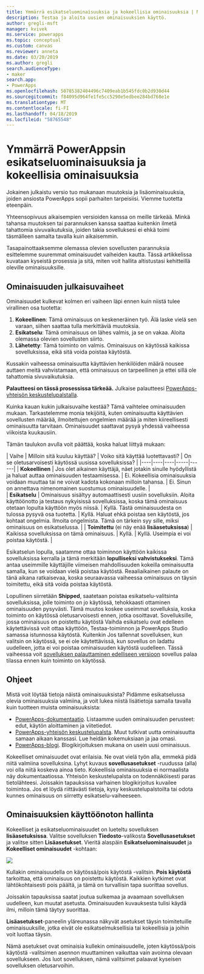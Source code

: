 ```yaml
---
title: Ymmärrä esikatseluominaisuuksia ja kokeellisia ominaisuuksia | Microsoft Docs
description: Testaa ja aloita uusien ominaisuuksien käyttö.
author: gregli-msft
manager: kvivek
ms.service: powerapps
ms.topic: conceptual
ms.custom: canvas
ms.reviewer: anneta
ms.date: 03/20/2019
ms.author: gregli
search.audienceType:
- maker
search.app:
- PowerApps
ms.openlocfilehash: 50785382404496c7409eab1b545fdc0b2d930d44
ms.sourcegitcommit: f84095d964fe1fe5cc5290e5edbee284bd768e1e
ms.translationtype: MT
ms.contentlocale: fi-FI
ms.lasthandoff: 04/18/2019
ms.locfileid: "58765548"
---
```

# <a name="understand-experimental-and-preview-features-in-powerapps"></a>Ymmärrä PowerAppsin esikatseluominaisuuksia ja kokeellisia ominaisuuksia

Jokainen julkaistu versio tuo mukanaan muutoksia ja lisäominaisuuksia, joiden ansiosta PowerApps sopii parhaiten tarpeisiisi. Viemme tuotetta eteenpäin.  

Yhteensopivuus aikaisempien versioiden kanssa on meille tärkeää. Minkä tahansa muutoksen tai parannuksen kanssa saattaa kuitenkin ilmetä tahattomia sivuvaikutuksia, joiden takia sovelluksesi ei ehkä toimi täsmälleen samalta tavalla kuin aikaisemmin.

Tasapainottaaksemme olemassa olevien sovellusten parannuksia esittelemme suuremmat ominaisuudet vaiheiden kautta. Tässä artikkelissa kuvataan kyseistä prosessia ja sitä, miten voit hallita altistustasi kehitteillä oleville ominaisuuksille.

## <a name="feature-roll-out-stages"></a>Ominaisuuden julkaisuvaiheet

Ominaisuudet kulkevat kolmen eri vaiheen läpi ennen kuin niistä tulee virallinen osa tuotetta:

1. **Kokeellinen**:  Tämä ominaisuus on keskeneräinen työ. Älä laske vielä sen varaan, siihen saattaa tulla merkittäviä muutoksia.
1. **Esikatselu**:  Tämä ominaisuus on lähes valmis, ja se on vakaa. Aloita olemassa olevien sovellusten siirto.
1. **Lähetetty**:  Tämä toiminto on valmis. Ominaisuus on käytössä kaikissa sovelluksissa, eikä sitä voida poistaa käytöstä.

Kussakin vaiheessa ominaisuutta käyttävien henkilöiden määrä nousee auttaen meitä vahvistamaan, että ominaisuus on tarpeellinen ja ettei sillä ole tahattomia sivuvaikutuksia.

**Palautteesi on tässä prosessissa tärkeää.**  Julkaise palautteesi [PowerApps-yhteisön keskustelupalstalla](https://powerusers.microsoft.com/t5/PowerApps-Community/ct-p/PowerApps1).

Kuinka kauan kukin julkaisuvaihe kestää? Tämä vaihtelee ominaisuuden mukaan. Tarkastelemme monia tekijöitä, kuten ominaisuutta käyttävien sovellusten määrää, ilmoitettujen ongelmien määrää ja miten kiireellisesti ominaisuutta tarvitaan. Ominaisuudet saattavat pysyä yhdessä vaiheessa viikoista kuukausiin.

Tämän taulukon avulla voit päättää, koska haluat liittyä mukaan: 

| Vaihe | Milloin sitä kuuluu käyttää? | Voiko sitä käyttää luotettavasti? | On se oletusarvoisesti käytössä uusissa sovelluksissa? | 
|----|----|----|-----|------|
| **Kokeellinen** | Jos olet aikainen käyttäjä, näet jotakin sinulle hyödyllistä ja haluat auttaa ominaisuuden testaamisessa. | Ei.  Kokeellisia ominaisuuksia voidaan muuttaa tai ne voivat kadota kokonaan milloin tahansa. | Ei. Sinun on annettava nimenomainen suostumus ominaisuudelle.  |  
| **Esikatselu** | Ominaisuus sisältyy automaattisesti uusiin sovelluksiin.  Aloita käyttöönotto ja testaus nykyisissä sovelluksissa, koska tämä ominaisuus otetaan lopulta käyttöön myös niissä. | Kyllä. Tästä ominaisuudesta on tulossa pysyvä osa tuotetta.  | Kyllä. Haluat ehkä poistaa sen käytöstä, jos kohtaat ongelmia.  Ilmoita ongelmista. Tämä on tärkein syy sille, miksi ominaisuus on esikatselussa. | 
| **Toimitettu** (ei näy enää **lisäasetuksissa**) | Kaikissa sovelluksissa on tämä ominaisuus. | Kyllä. | Kyllä.  Useimpia ei voi poistaa käytöstä.  |  

Esikatselun lopulla, saatamme ottaa toiminnon käyttöön kaikissa sovelluksissa kerralla ja tämä merkitään **lopulliseksi vahvistukseksi**.  Tämä antaa useimmille käyttäjille viimeisen mahdollisuuden kokeilla ominaisuutta samalla, kun se voidaan vielä poistaa käytöstä. Reaaliaikainen palaute on tänä aikana ratkaisevaa, koska seuraavassa vaiheessa ominaisuus on täysin toimitettu, eikä sitä voida poistaa käytöstä.

Lopullinen siirretään **Shipped**, saatetaan poistaa esikatselu-valitsinta sovelluksissa, jolle toiminto on jo käytössä, tehokkaasti ottaminen ominaisuuden pysyvästi. Tämä muutos koskee useimmat sovelluksia, koska toiminto on käytössä oletusarvoisesti ennen, jotka osoittavat. Sovelluksille, jossa ominaisuus on poistettu käytöstä Vaihda esikatselu ovat edelleen käytettävissä voit ottaa käyttöön, Testaa-toiminnon ja PowerApps Studio samassa istunnossa käytöstä. Kuitenkin Jos tallennat sovelluksen, kun valitsin on käytössä, se ei ole käytettävissä, kun sovellus on ladattu uudelleen, jotta ei voi poistaa ominaisuuden käytöstä uudelleen. Tässä vaiheessa voit [sovelluksen palauttaminen edelliseen versioon](restore-an-app.md) sovellus palaa tilassa ennen kuin toiminto on käytössä.

## <a name="documentation"></a>Ohjeet

Mistä voit löytää tietoja näistä ominaisuuksista?  Pidämme esikatselussa olevia ominaisuuksia valmiina, ja voit lukea niistä lisätietoja samalla tavalla kuin tuotteen muista ominaisuuksista: 
- [PowerApps-dokumentaatio](https://docs.microsoft.com/powerapps/maker/canvas-apps/getting-started). Listaamme uuden ominaisuuden perusteet: edut, käytön aloittaminen ja viitetiedot.
- [PowerApps-yhteisön keskustelupalsta](https://powerusers.microsoft.com/t5/PowerApps-Community/ct-p/PowerApps1).  Muut tutkivat uutta ominaisuutta samaan aikaan kanssasi. Lue heidän kokemuksiaan ja jaa omasi.
- [PowerApps-blogi](https://powerapps.microsoft.com/blog/).  Blogikirjoituksen mukana on usein uusi ominaisuus.

Kokeelliset ominaisuudet ovat erilaisia.  Ne ovat vielä työn alla, emmekä pidä niitä valmiina sovelluksina. Lyhyt kuvaus **sovellusasetukset** -ruudussa (alla) voi olla niitä koskeva ainoa tieto. Kokeellisia ominaisuuksia ei normaalista näy dokumentaatiossa. Yhteisön keskustelupalsta on todennäköisesti paras tietolähteesi.  Joissakin tapauksissa varhainen blogikirjoitus kuvailee toimintoa.  Jos et löydä riittävästi tietoja, kysy keskustelupalstoilta tai odota kunnes ominaisuus on siirretty esikatselu-vaiheeseen.

## <a name="controlling-which-features-are-enabled"></a>Ominaisuuksien käyttöönoton hallinta

Kokeelliset ja esikatseluominaisuudet on lueteltu sovelluksen **lisäasetuksissa**.  Valitse sovelluksen **Tiedosto**-valikosta **Sovellusasetukset** ja valitse sitten **Lisäasetukset**. Vieritä alaspäin **Esikatseluominaisuudet** ja **Kokeelliset ominaisuudet** -kohtaan:

![](media/working-with-experimental/advanced-settings.png)

Kullakin ominaisuudella on käytössä/pois käytöstä -valitsin.  **Pois käytöstä** tarkoittaa, että ominaisuus on poistettu käytöstä.  Kaikkien kytkimet ovat lähtökohtaisesti pois päältä, ja tämä on turvallisin tapa suorittaa sovellus.

Joissakin tapauksissa saatat joutua sulkemaa ja avaamaan sovelluksen uudelleen, kun muutat asetusta.  Ominaisuuden kuvauksesta tulisi käydä ilmi, milloin tämä täytyy suorittaa.

**Lisäasetukset**-paneelin yläreunassa näkyvät asetukset täysin toimitetuille ominaisuuksille, jotka eivät ole esikatselmuksellisia tai kokeellisia ja joihin voit luottaa täysin. 

Nämä asetukset ovat ominaisia kullekin ominaisuudelle, joten käytössä/pois käytöstä -valitsimen asennon muuttaminen vaikuttaa vain avoinna olevaan sovellukseen. Jos luot sovelluksen, nämä valitsimet palaavat kyseisen sovelluksen oletusarvoihin.
